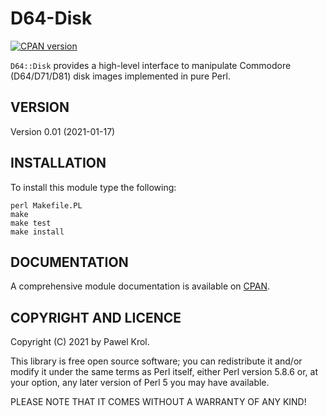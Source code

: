 D64-Disk
========

[![CPAN version](https://badge.fury.io/pl/D64-Disk.png)](https://metacpan.org/pod/D64::Disk)

`D64::Disk` provides a high-level interface to manipulate Commodore (D64/D71/D81) disk images implemented in pure Perl.

VERSION
-------

Version 0.01 (2021-01-17)

INSTALLATION
------------

To install this module type the following:

    perl Makefile.PL
    make
    make test
    make install

DOCUMENTATION
-------------

A comprehensive module documentation is available on [CPAN](https://metacpan.org/pod/D64::Disk).

COPYRIGHT AND LICENCE
---------------------

Copyright (C) 2021 by Pawel Krol.

This library is free open source software; you can redistribute it and/or modify it under the same terms as Perl itself, either Perl version 5.8.6 or, at your option, any later version of Perl 5 you may have available.

PLEASE NOTE THAT IT COMES WITHOUT A WARRANTY OF ANY KIND!
